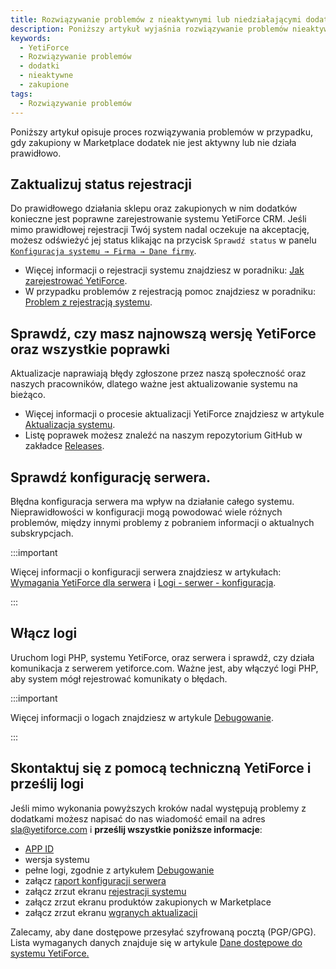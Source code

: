 ```yaml
---
title: Rozwiązywanie problemów z nieaktywnymi lub niedziałającymi dodatkami
description: Poniższy artykuł wyjaśnia rozwiązywanie problemów nieaktywnych lub nieprawidłowo działających dodatków zakupionych w Marketplace.
keywords:
  - YetiForce
  - Rozwiązywanie problemów
  - dodatki
  - nieaktywne
  - zakupione
tags:
  - Rozwiązywanie problemów
---
```


Poniższy artykuł opisuje proces rozwiązywania problemów w przypadku, gdy zakupiony w Marketplace dodatek nie jest aktywny lub nie działa prawidłowo.

## Zaktualizuj status rejestracji

Do prawidłowego działania sklepu oraz zakupionych w nim dodatków konieczne jest poprawne zarejestrowanie systemu YetiForce CRM. Jeśli mimo prawidłowej rejestracji Twój system nadal oczekuje na akceptację, możesz odświeżyć jej status klikając na przycisk `Sprawdź status` w panelu [`Konfiguracja systemu → Firma → Dane firmy`](/administrator-guides/company/company-details/#check-status).

- Więcej informacji o rejestracji systemu znajdziesz w poradniku: [ Jak zarejestrować YetiForce](/administrator-guides/company/company-details/#how-to-register-yetiforce).
- W przypadku problemów z rejestracją pomoc znajdziesz w poradniku: [ Problem z rejestracją systemu](/administrator-guides/company/problems-with-system-registration/).

## Sprawdź, czy masz najnowszą wersję YetiForce oraz wszystkie poprawki

Aktualizacje naprawiają błędy zgłoszone przez naszą społeczność oraz naszych pracowników, dlatego ważne jest aktualizowanie systemu na bieżąco.

- Więcej informacji o procesie aktualizacji YetiForce znajdziesz w artykule [Aktualizacja systemu](/administrator-guides/logs/updates/).
- Listę poprawek możesz znaleźć na naszym repozytorium GitHub w zakładce [Releases](https://github.com/YetiForceCompany/YetiForceCRM/releases).

## Sprawdź konfigurację serwera.

Błędna konfiguracja serwera ma wpływ na działanie całego systemu. Nieprawidłowości w konfiguracji mogą powodować wiele różnych problemów, między innymi problemy z pobraniem informacji o aktualnych subskrypcjach.

:::important

Więcej informacji o konfiguracji serwera znajdziesz w artykułach: [Wymagania YetiForce dla serwera](/introduction/requirements/) i [Logi - serwer - konfiguracja](/administrator-guides/logs/server-configuration).

:::

## Włącz logi

Uruchom logi PHP, systemu YetiForce, oraz serwera i sprawdź, czy działa komunikacja z serwerem yetiforce.com. Ważne jest, aby włączyć logi PHP, aby system mógł rejestrować komunikaty o błędach.

:::important

Więcej informacji o logach znajdziesz w artykule [Debugowanie](/developer-guides/debug).

:::

## Skontaktuj się z pomocą techniczną YetiForce i prześlij logi

Jeśli mimo wykonania powyższych kroków nadal występują problemy z dodatkami możesz napisać do nas wiadomość email na adres sla@yetiforce.com i **prześlij wszystkie poniższe informacje**:

- [APP ID](/administrator-guides/app-id/)
- wersja systemu
- pełne logi, zgodnie z artykułem [Debugowanie](/developer-guides/debug)
- załącz [raport konfiguracji serwera](/administrator-guides/logs/server-configuration/#download-configuration)
- załącz zrzut ekranu [rejestracji systemu](/administrator-guides/company/company-details/#offline)
- załącz zrzut ekranu produktów zakupionych w Marketplace
- załącz zrzut ekranu [wgranych aktualizacji](/administrator-guides/logs/updates/#activities-during-the-update)

Zalecamy, aby dane dostępowe przesyłać szyfrowaną pocztą (PGP/GPG). Lista wymaganych danych znajduje się w artykule [Dane dostępowe do systemu YetiForce. ](/developer-guides/github/access-data-to-YetiForce-system)

